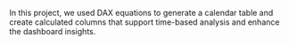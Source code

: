 In this project, we used DAX equations to generate a calendar table and create calculated columns that support time-based analysis and enhance the dashboard insights.
